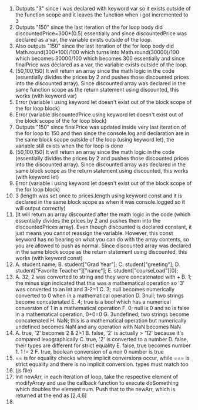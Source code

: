 1. Outputs "3" since i was declared with keyword var so it exists outside of the function scope and it leaves the function when i got incremented to 3
2. Outputs "150" since the last iteration of the for loop body did discountedPrice=300*(0.5) essentially and since discountedPrice was declared as a var, the variable exists outside of the loop.
3.  Also outputs "150" since the last iteration of the for loop body did Math.round(300*100)/100 which turns into Math.round(30000)/100 which becomes 30000/100 which becomes 300 essentially and since finalPrice was declared as a var, the variable exists outside of the loop.
4.  [50,100,150] It will return an array since the math logic in the code (essentially divides the prices by 2 and pushes those discounted prices into the discounted array). Since discounted array was declared in the same function scope as the return statement using discounted, this works (with keyword var) 
5.  Error (variable i using keyword let doesn't exist out of the block scope of the for loop block)
6.  Error (variable discountedPrice using keyword let doesn't exist out of the block scope of the for loop block)
7.  Outputs "150" since finalPrice was updated inside very last iteration of the for loop to 150 and then since the console.log and declaration are in the same block scope outside of the loop (using keyword let), the variable still exists when the for loop is done
8.  [50,100,150] It will return an array since the math logic in the code (essentially divides the prices by 2 and pushes those discounted prices into the discounted array). Since discounted array was declared in the same block scope as the return statement using discounted, this works (with keyword let) 
9.  Error (variable i using keyword let doesn't exist out of the block scope of the for loop block)
10. 3 (length was set once to prices.length using keyword const and it is declared in the same block scope as when it was console.logged so it will output correctly)
11. [It will return an array discounted after the math logic in the code (which essentially divides the prices by 2 and pushes them into the discountedPrices array). Even though discounted is declared constant, it just means you cannot reassign the variable. However, this const keyword has no bearing on what you can do with the array contents, so you are allowed to push as normal. Since discounted array was declared in the same block scope as the return statement using discounted, this works (with keyword const) 
12. 
    A. student.name;
    B. student["Grad Year"];
    C. student["greeting"];
    D. student["Favorite Teacher"]["name"];
    E. student["courseLoad"][0];
13. A. 32; 2 was converted to string and they were concatenated with +
    B. 1; the minus sign indicated that this was a mathematical operation so '3' was converted to an int and 3-2=1
    C. 3; null becomes numerically converted to 0 when in a mathematical operation
    D. 3null; two strings become concatenated
    E. 4; true is a bool which has a numerical conversion of 1 in a mathematical operation
    F. 0; null is 0 and so is false in a mathematical operation, 0+0=0
    G. 3undefined; two strings become concatenated
    H. NaN; this is a mathematical operation but numerically undefined becomes NaN and any operation with NaN becomes NaN
14. A. true, '2' becomes 2 & 2>1
    B. false, '2' is actually > '12' because it's compared lexographically
    C. true, '2' is converted to a number
    D. false, their types are different for strict equality
    E. false, true becomes number 1. 1 != 2
    F. true, boolean conversion of a non 0 number is true
15. == is for equality checks where implicit conversions occur, while === is strict equality and there is no implicit conversion. types must match too
16. (js file)
17. Init newArr, in each iteration of loop, take the respective element of modifyArray and use the callback function to execute doSomething which doubles the element num. Push that to the newArr, which is returned at the end as [2,4,6]
18. 